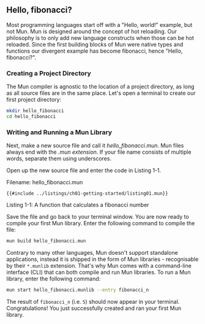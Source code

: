 ## Hello, fibonacci?

Most programming languages start off with a "Hello, world!" example, but not
Mun. Mun is designed around the concept of hot reloading. Our philosophy is to
only add new language constructs when those can be hot reloaded. Since the first
building blocks of Mun were native types and functions our divergent example has
become fibonacci, hence "Hello, fibonacci?".

### Creating a Project Directory

The Mun compiler is agnostic to the location of a project directory, as long as
all source files are in the same place. Let's open a terminal to create our
first project directory:

```bash
mkdir hello_fibonacci
cd hello_fibonacci
```

### Writing and Running a Mun Library

Next, make a new source file and call it *hello_fibonacci.mun*. Mun files always
end with the *.mun extension*. If your file name consists of multiple words,
separate them using underscores.

Open up the new source file and enter the code in Listing 1-1.

Filename: hello_fibonacci.mun

```mun
{{#include ../listings/ch01-getting-started/listing01.mun}}
```

<span class="caption">Listing 1-1: A function that calculates a fibonacci number</span>

Save the file and go back to your terminal window. You are now ready to compile
your first Mun library. Enter the following command to compile the file:

```bash
mun build hello_fibonacci.mun
```

Contrary to many other languages, Mun doesn't support standalone applications,
instead it is shipped in the form of Mun libraries - recognisable by their
`*.munlib` extension. That's why Mun comes with a command-line interface (CLI)
that can both compile and run Mun libraries. To run a Mun library, enter the
following command:

```bash
mun start hello_fibonacci.munlib --entry fibonacci_n
```

The result of `fibonacci_n` (i.e. `5`) should now appear in your terminal.
Congratulations! You just successfully created and ran your first Mun library.
